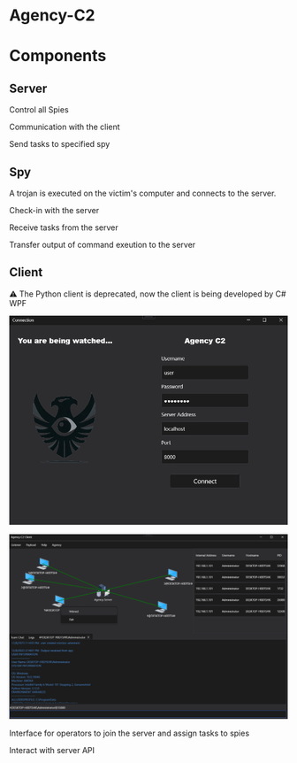 # Agency-C2
# Components
## Server
Control all Spies

Communication with the client

Send tasks to specified spy



## Spy
A trojan is executed on the victim's computer and connects to the server.

Check-in with the server

Receive tasks from the server

Transfer output of command exeution to the server

## Client
:warning: The Python client is deprecated, now the client is being developed by C# WPF 

![image](/screenshot/wpfgui1.png)

![image](/screenshot/wpfgui2.png)

Interface for operators to join the server and assign tasks to spies

Interact with server API
